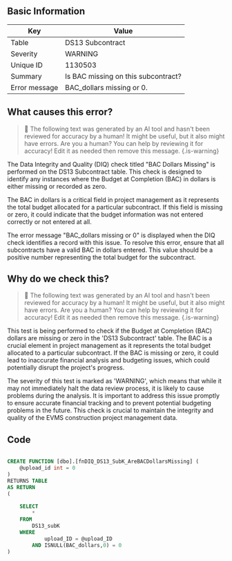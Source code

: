 ## Basic Information
| Key         | Value          |
|-------------|----------------|
| Table       | DS13 Subcontract |
| Severity    | WARNING |
| Unique ID   | 1130503   |
| Summary     | Is BAC missing on this subcontract? |
| Error message | BAC_dollars missing or 0. |

## What causes this error?

> :robot: The following text was generated by an AI tool and hasn't been reviewed for accuracy by a human! It might be useful, but it also might have errors. Are you a human? You can help by reviewing it for accuracy! Edit it as needed then remove this message.
{.is-warning}

The Data Integrity and Quality (DIQ) check titled "BAC Dollars Missing" is performed on the DS13 Subcontract table. This check is designed to identify any instances where the Budget at Completion (BAC) in dollars is either missing or recorded as zero.

The BAC in dollars is a critical field in project management as it represents the total budget allocated for a particular subcontract. If this field is missing or zero, it could indicate that the budget information was not entered correctly or not entered at all.

The error message "BAC_dollars missing or 0" is displayed when the DIQ check identifies a record with this issue. To resolve this error, ensure that all subcontracts have a valid BAC in dollars entered. This value should be a positive number representing the total budget for the subcontract.
## Why do we check this?

> :robot: The following text was generated by an AI tool and hasn't been reviewed for accuracy by a human! It might be useful, but it also might have errors. Are you a human? You can help by reviewing it for accuracy! Edit it as needed then remove this message.
{.is-warning}

This test is being performed to check if the Budget at Completion (BAC) dollars are missing or zero in the 'DS13 Subcontract' table. The BAC is a crucial element in project management as it represents the total budget allocated to a particular subcontract. If the BAC is missing or zero, it could lead to inaccurate financial analysis and budgeting issues, which could potentially disrupt the project's progress.

The severity of this test is marked as 'WARNING', which means that while it may not immediately halt the data review process, it is likely to cause problems during the analysis. It is important to address this issue promptly to ensure accurate financial tracking and to prevent potential budgeting problems in the future. This check is crucial to maintain the integrity and quality of the EVMS construction project management data.
## Code

```sql

CREATE FUNCTION [dbo].[fnDIQ_DS13_SubK_AreBACDollarsMissing] (
	@upload_id int = 0
)
RETURNS TABLE
AS RETURN
(
	
	SELECT
		*
	FROM 
		DS13_subK
	WHERE 
			upload_ID = @upload_ID 
		AND ISNULL(BAC_dollars,0) = 0
)
```

